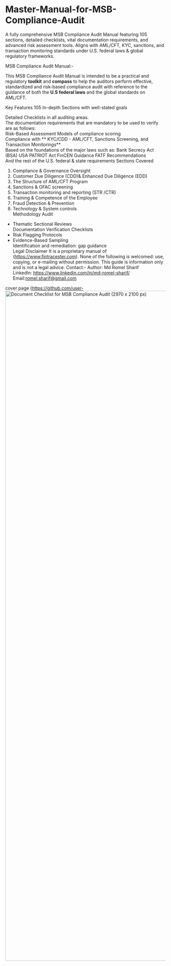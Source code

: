 # Master-Manual-for-MSB-Compliance-Audit
A fully comprehensive MSB Compliance Audit Manual featuring 105 sections, detailed checklists, vital documentation requirements, and advanced risk assessment tools. Aligns with AML/CFT, KYC, sanctions, and transaction monitoring standards under U.S. federal laws &amp; global regulatory frameworks.

MSB Compliance Audit Manual:-

This MSB Compliance Audit Manual is intended to be a practical and regulatory **toolkit** and **compass** to help the auditors perform effective, standardized and risk-based compliance audit with reference to the guidance of both the **U.S federal laws** and the global standards on AML/CFT.

Key Features
105 In-depth Sections with well-stated goals  

Detailed Checklists in all auditing areas.  
The documentation requirements that are mandatory to be used to verify are as follows:  
Risk-Based Assessment Models of compliance scoring  
Compliance with ** KYC/CDD - AML/CFT, Sanctions Screening, and Transaction Monitorings**  
Based on the foundations of the major laws such as:
  Bank Secrecy Act (BSA)
  USA PATRIOT Act
  FinCEN Guidance
  FATF Recommendations  
  And the rest of the U.S. federal & state requirements
Sections Covered
1. Compliance & Governance Oversight  
2. Customer Due Diligence (CDD)& Enhanced Due Diligence (EDD)  
3. The Structure of AML/CFT Program  
4. Sanctions & OFAC screening  
5. Transaction monitoring and reporting (STR /CTR)  
6. Training & Competence of the Employee  
7. Fraud Detection & Prevention  
8. Technology & System controls  
Methodology Audit
- Thematic Sectional Reviews  
Documentation Verification Checklists  
- Risk Flagging Protocols  
- Evidence-Based Sampling  
Identification and remediation: gap guidance  
Legal Disclaimer
It is a proprietary manual of (https://www.fintracester.com). None of the following is welcomed: use, copying, or e-mailing without permission. This guide is information only and is not a legal advice.
Contact:-
Author: Md Romel Sharif  
LinkedIn: https://www.linkedin.com/in/md-romel-sharif/
Email:romel.sharif@gmail.com


cover page
(https://github.com/user-<img width="2970" height="2100" alt="Document Checklist for MSB Compliance Audit (2970 x 2100 px)" src="https://github.com/user-attachments/assets/3aa01626-4c02-40f4-9de8-fb6643d12f78" />
